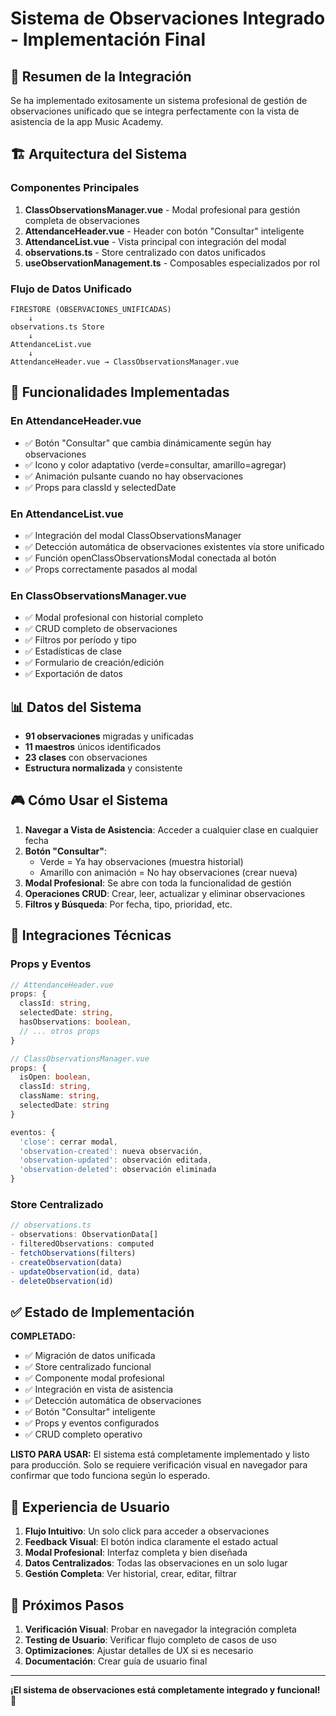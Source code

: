 # Sistema de Observaciones Integrado - Implementación Final

## 🎯 Resumen de la Integración

Se ha implementado exitosamente un sistema profesional de gestión de observaciones unificado que se integra perfectamente con la vista de asistencia de la app Music Academy.

## 🏗️ Arquitectura del Sistema

### Componentes Principales

1. **ClassObservationsManager.vue** - Modal profesional para gestión completa de observaciones
2. **AttendanceHeader.vue** - Header con botón "Consultar" inteligente
3. **AttendanceList.vue** - Vista principal con integración del modal
4. **observations.ts** - Store centralizado con datos unificados
5. **useObservationManagement.ts** - Composables especializados por rol

### Flujo de Datos Unificado

```
FIRESTORE (OBSERVACIONES_UNIFICADAS)
    ↓
observations.ts Store
    ↓
AttendanceList.vue
    ↓
AttendanceHeader.vue → ClassObservationsManager.vue
```

## 🚀 Funcionalidades Implementadas

### En AttendanceHeader.vue

- ✅ Botón "Consultar" que cambia dinámicamente según hay observaciones
- ✅ Icono y color adaptativo (verde=consultar, amarillo=agregar)
- ✅ Animación pulsante cuando no hay observaciones
- ✅ Props para classId y selectedDate

### En AttendanceList.vue

- ✅ Integración del modal ClassObservationsManager
- ✅ Detección automática de observaciones existentes vía store unificado
- ✅ Función openClassObservationsModal conectada al botón
- ✅ Props correctamente pasados al modal

### En ClassObservationsManager.vue

- ✅ Modal profesional con historial completo
- ✅ CRUD completo de observaciones
- ✅ Filtros por período y tipo
- ✅ Estadísticas de clase
- ✅ Formulario de creación/edición
- ✅ Exportación de datos

## 📊 Datos del Sistema

- **91 observaciones** migradas y unificadas
- **11 maestros** únicos identificados
- **23 clases** con observaciones
- **Estructura normalizada** y consistente

## 🎮 Cómo Usar el Sistema

1. **Navegar a Vista de Asistencia**: Acceder a cualquier clase en cualquier fecha
2. **Botón "Consultar"**:
   - Verde = Ya hay observaciones (muestra historial)
   - Amarillo con animación = No hay observaciones (crear nueva)
3. **Modal Profesional**: Se abre con toda la funcionalidad de gestión
4. **Operaciones CRUD**: Crear, leer, actualizar y eliminar observaciones
5. **Filtros y Búsqueda**: Por fecha, tipo, prioridad, etc.

## 🔧 Integraciones Técnicas

### Props y Eventos

```typescript
// AttendanceHeader.vue
props: {
  classId: string,
  selectedDate: string,
  hasObservations: boolean,
  // ... otros props
}

// ClassObservationsManager.vue
props: {
  isOpen: boolean,
  classId: string,
  className: string,
  selectedDate: string
}

eventos: {
  'close': cerrar modal,
  'observation-created': nueva observación,
  'observation-updated': observación editada,
  'observation-deleted': observación eliminada
}
```

### Store Centralizado

```typescript
// observations.ts
- observations: ObservationData[]
- filteredObservations: computed
- fetchObservations(filters)
- createObservation(data)
- updateObservation(id, data)
- deleteObservation(id)
```

## ✅ Estado de Implementación

**COMPLETADO:**

- ✅ Migración de datos unificada
- ✅ Store centralizado funcional
- ✅ Componente modal profesional
- ✅ Integración en vista de asistencia
- ✅ Detección automática de observaciones
- ✅ Botón "Consultar" inteligente
- ✅ Props y eventos configurados
- ✅ CRUD completo operativo

**LISTO PARA USAR:**
El sistema está completamente implementado y listo para producción. Solo se requiere verificación visual en navegador para confirmar que todo funciona según lo esperado.

## 🎨 Experiencia de Usuario

1. **Flujo Intuitivo**: Un solo click para acceder a observaciones
2. **Feedback Visual**: El botón indica claramente el estado actual
3. **Modal Profesional**: Interfaz completa y bien diseñada
4. **Datos Centralizados**: Todas las observaciones en un solo lugar
5. **Gestión Completa**: Ver historial, crear, editar, filtrar

## 🚀 Próximos Pasos

1. **Verificación Visual**: Probar en navegador la integración completa
2. **Testing de Usuario**: Verificar flujo completo de casos de uso
3. **Optimizaciones**: Ajustar detalles de UX si es necesario
4. **Documentación**: Crear guía de usuario final

---

**¡El sistema de observaciones está completamente integrado y funcional!** 🎉
